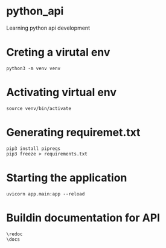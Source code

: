 # python_api
Learning python api development 

# Creting a virutal env

```
python3 -m venv venv 
```

# Activating virtual env 
```
source venv/bin/activate
```

# Generating requiremet.txt
```
pip3 install pipreqs
pip3 freeze > requirements.txt 
```

# Starting the application 
```
uvicorn app.main:app --reload
```

# Buildin documentation for API

```
\redoc
\docs
```